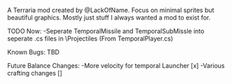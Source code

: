 A Terraria mod created by @LackOfName.
Focus on minimal sprites but beautiful graphics.
Mostly just stuff I always wanted a mod to exist for.

TODO Now:
-Seperate TemporalMissile and TemporalSubMissle into seperate .cs files in \Projectiles (From TemporalPlayer.cs)


Known Bugs:
TBD

Future Balance Changes:
-More velocity for temporal Launcher [x]
-Various crafting changes []
